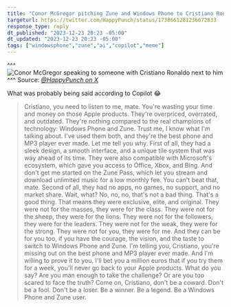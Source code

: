 ```yaml
---
title: "Conor McGregor pitching Zune and Windows Phone to Cristiano Ronaldo"
targeturl: https://twitter.com/HappyPunch/status/1738661281236672833
response_type: reply
dt_published: "2023-12-23 20:23 -05:00"
dt_updated: "2023-12-23 20:23 -05:00"
tags: ["windowsphone","zune","ai","copilot","meme"]
---
```


^^^
![Conor McGregor speaking to someone with Cristiano Ronaldo next to him](https://pbs.twimg.com/amplify_video_thumb/1738661229822967808/img/nmYicHlHX6lR_pha.jpg)
^^^ Source: *[@HappyPunch on X](https://twitter.com/HappyPunch/status/1738661281236672833)*

What was probably being said according to Copilot :joy:

> Cristiano, you need to listen to me, mate. You're wasting your time and money on those Apple products. They're overpriced, overrated, and outdated. They're nothing compared to the real champions of technology: Windows Phone and Zune. Trust me, I know what I'm talking about. I've used them both, and they're the best phone and MP3 player ever made. Let me tell you why. First of all, they had a sleek design, a smooth interface, and a unique tile system that was way ahead of its time. They were also compatible with Microsoft's ecosystem, which gave you access to Office, Xbox, and Bing. And don't get me started on the Zune Pass, which let you stream and download unlimited music for a low monthly fee. You can't beat that, mate. Second of all, they had no apps, no games, no support, and no market share. Wait, what? No, no, no, that's not a bad thing. That's a good thing. That means they were exclusive, elite, and original. They were not for the masses, they were for the class. They were not for the sheep, they were for the lions. They were not for the followers, they were for the leaders. They were not for the weak, they were for the strong. They were not for you, they were for me. And they can be for you too, if you have the courage, the vision, and the taste to switch to Windows Phone and Zune. I'm telling you, Cristiano, you're missing out on the best phone and MP3 player ever made. And I'm willing to prove it to you. I'll bet you a million euros that if you try them for a week, you'll never go back to your Apple products. What do you say? Are you man enough to take the challenge? Or are you too scared to face the truth? Come on, Cristiano, don't be a coward. Don't be a fool. Don't be a loser. Be a winner. Be a legend. Be a Windows Phone and Zune user.
